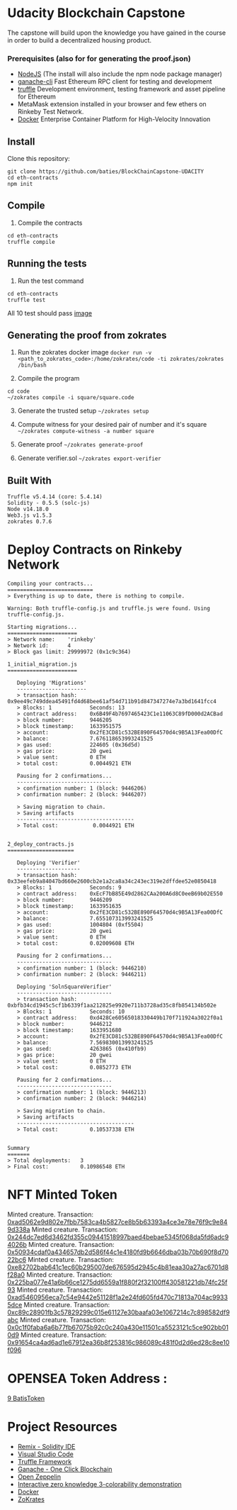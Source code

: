 # Udacity Blockchain Capstone

The capstone will build upon the knowledge you have gained in the course in order to build a decentralized housing product. 


### Prerequisites (also for for generating the proof.json)

* [NodeJS](https://nodejs.org/en/download/current/) (The install will also include the npm node package manager)
* [ganache-cli](https://github.com/trufflesuite/ganache-cli) Fast Ethereum RPC client for testing and development
* [truffle](https://www.npmjs.com/package/truffle) Development environment, testing framework and asset pipeline for Ethereum
* MetaMask extension installed in your browser and few ethers on Rinkeby Test Network.
* [Docker](https://www.docker.com/) Enterprise Container Platform for High-Velocity Innovation


## Install
Clone this repository:

```
git clone https://github.com/baties/BlockChainCapstone-UDACITY
cd eth-contracts
npm init
```

## Compile
1. Compile the contracts
```
cd eth-contracts
truffle compile 
```

## Running the tests
1. Run the test command
```
cd eth-contracts
truffle test
```
All 10 test should pass
[image](https://github.com/baties/BlockChainCapstone-UDACITY/blob/master/Images/Screenshot%20from%202021-10-10%2023-55-12.png)


## Generating the proof from zokrates
1. Run the zokrates docker image
`docker run -v <path_to_zokrates_code>:/home/zokrates/code -ti zokrates/zokrates /bin/bash`

2. Compile the program 
```
cd code
~/zokrates compile -i square/square.code
```

3. Generate the trusted setup
`~/zokrates setup`

4. Compute witness for your desired pair of number and it's square 
`~/zokrates compute-witness -a number square`

5. Generate proof
`~/zokrates generate-proof`

6. Generate verifier.sol
`~/zokrates export-verifier`

## Built With
```
Truffle v5.4.14 (core: 5.4.14)
Solidity - 0.5.5 (solc-js)
Node v14.18.0
Web3.js v1.5.3
zokrates 0.7.6
```

# Deploy Contracts on Rinkeby Network

```
Compiling your contracts...
===========================
> Everything is up to date, there is nothing to compile.

Warning: Both truffle-config.js and truffle.js were found. Using truffle-config.js.

Starting migrations...
======================
> Network name:    'rinkeby'
> Network id:      4
> Block gas limit: 29999972 (0x1c9c364)

1_initial_migration.js
======================

   Deploying 'Migrations'
   ----------------------
   > transaction hash:    0x9ee49c749ddea45491fd4d68bee61af54d711b91d847347274e7a3bd1641fcc4
   > Blocks: 1            Seconds: 13
   > contract address:    0x6B49F4b7697465423C1e11063C89fD000d2ACBad
   > block number:        9446205
   > block timestamp:     1633951575
   > account:             0x2fE3CD81c532BE890F64570d4c9B5A13Fea00DfC
   > balance:             7.676118653993241525
   > gas used:            224605 (0x36d5d)
   > gas price:           20 gwei
   > value sent:          0 ETH
   > total cost:          0.0044921 ETH

   Pausing for 2 confirmations...
   ------------------------------
   > confirmation number: 1 (block: 9446206)
   > confirmation number: 2 (block: 9446207)

   > Saving migration to chain.
   > Saving artifacts
   -------------------------------------
   > Total cost:           0.0044921 ETH


2_deploy_contracts.js
=====================

   Deploying 'Verifier'
   --------------------
   > transaction hash:    0x33eefeb9a84047bd660e2600cb2e1a2ca8a34c243ec319e2dffdee52e0850418
   > Blocks: 1            Seconds: 9
   > contract address:    0xEcF7bB85E49d2862CAa200A6d8C0eeB69b02E550
   > block number:        9446209
   > block timestamp:     1633951635
   > account:             0x2fE3CD81c532BE890F64570d4c9B5A13Fea00DfC
   > balance:             7.655107313993241525
   > gas used:            1004804 (0xf5504)
   > gas price:           20 gwei
   > value sent:          0 ETH
   > total cost:          0.02009608 ETH

   Pausing for 2 confirmations...
   ------------------------------
   > confirmation number: 1 (block: 9446210)
   > confirmation number: 2 (block: 9446211)

   Deploying 'SolnSquareVerifier'
   ------------------------------
   > transaction hash:    0xbfb34cd1945c5cf1b6339f1aa212825e9920e711b3728ad35c8fb854134b502e
   > Blocks: 1            Seconds: 10
   > contract address:    0xd428Ce60565018330449b170f711924a3022f0a1
   > block number:        9446212
   > block timestamp:     1633951680
   > account:             0x2fE3CD81c532BE890F64570d4c9B5A13Fea00DfC
   > balance:             7.569830013993241525
   > gas used:            4263865 (0x410fb9)
   > gas price:           20 gwei
   > value sent:          0 ETH
   > total cost:          0.0852773 ETH

   Pausing for 2 confirmations...
   ------------------------------
   > confirmation number: 1 (block: 9446213)
   > confirmation number: 2 (block: 9446214)

   > Saving migration to chain.
   > Saving artifacts
   -------------------------------------
   > Total cost:          0.10537338 ETH


Summary
=======
> Total deployments:   3
> Final cost:          0.10986548 ETH
```

# NFT Minted Token 

Minted creature. Transaction: [0xad5062e9d802e7fbb7583ca4b5827ce8b5b63393a4ce3e78e76f9c9e849d338a](https://rinkeby.etherscan.io/tx/0xad5062e9d802e7fbb7583ca4b5827ce8b5b63393a4ce3e78e76f9c9e849d338a) 
Minted creature. Transaction: [0x244dc7ed6d3462fd355c09441518997baed4bebae5345f068da5fd6adc94026b](https://rinkeby.etherscan.io/tx/0x244dc7ed6d3462fd355c09441518997baed4bebae5345f068da5fd6adc94026b) 
Minted creature. Transaction: [0x50934cdaf0a434657db2d586f44c1e4180fd9b6646dba03b70b690f8d7022bc6](https://rinkeby.etherscan.io/tx/0x50934cdaf0a434657db2d586f44c1e4180fd9b6646dba03b70b690f8d7022bc6) 
Minted creature. Transaction: [0xe82702bab641c1ec60b295007de676595d2945c4b81eaa30a27ac6701d8f28a0](https://rinkeby.etherscan.io/tx/0xe82702bab641c1ec60b295007de676595d2945c4b81eaa30a27ac6701d8f28a0) 
Minted creature. Transaction: [0x225ba077e41a6b66ce1275dd6559a1f880f2f32100ff430581221db74fc25f93](https://rinkeby.etherscan.io/tx/0x225ba077e41a6b66ce1275dd6559a1f880f2f32100ff430581221db74fc25f93) 
Minted creature. Transaction: [0xad5460956eca7c54e9442e51128f1a2e24fd605fd470c71813a704ac99335dce](https://rinkeby.etherscan.io/tx/0xad5460956eca7c54e9442e51128f1a2e24fd605fd470c71813a704ac99335dce) 
Minted creature. Transaction: [0xc89c28901fb3c57829299c015e61127e30baafa03e1067214c7c898582df9abc](https://rinkeby.etherscan.io/tx/0xc89c28901fb3c57829299c015e61127e30baafa03e1067214c7c898582df9abc) 
Minted creature. Transaction: [0x0c1f0faba6a6b77fb67075b92c0c240a430e11501ca5523121c5ce902bb010d9](https://rinkeby.etherscan.io/tx/0x0c1f0faba6a6b77fb67075b92c0c240a430e11501ca5523121c5ce902bb010d9) 
Minted creature. Transaction: [0x91654ca4ad6ad1e67912ea36b8f253816c986089c481f0d2d6ed28c8ee10f096](https://rinkeby.etherscan.io/tx/0x91654ca4ad6ad1e67912ea36b8f253816c986089c481f0d2d6ed28c8ee10f096)


# OPENSEA Token Address :
[9 BatisToken](https://testnets.opensea.io/collection/batistoken)

# Project Resources

* [Remix - Solidity IDE](https://remix.ethereum.org/)
* [Visual Studio Code](https://code.visualstudio.com/)
* [Truffle Framework](https://truffleframework.com/)
* [Ganache - One Click Blockchain](https://truffleframework.com/ganache)
* [Open Zeppelin ](https://openzeppelin.org/)
* [Interactive zero knowledge 3-colorability demonstration](http://web.mit.edu/~ezyang/Public/graph/svg.html)
* [Docker](https://docs.docker.com/install/)
* [ZoKrates](https://github.com/Zokrates/ZoKrates)


